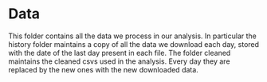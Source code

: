 # Data

This folder contains all the data we process in our analysis.
In particular the history folder maintains a copy of all the data we
download each day, stored with the date of the last day present in each file.
The folder cleaned maintains the cleaned csvs used in the analysis. Every day
they are replaced by the new ones with the new downloaded data.